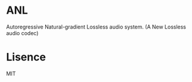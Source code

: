 # ANL

Autoregressive Natural-gradient Lossless audio system.
(A New Lossless audio codec)

# Lisence

MIT
